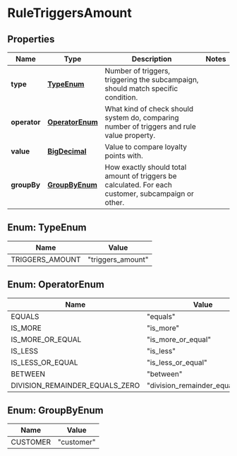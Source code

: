 

# RuleTriggersAmount

## Properties

Name | Type | Description | Notes
------------ | ------------- | ------------- | -------------
**type** | [**TypeEnum**](#TypeEnum) | Number of triggers, triggering the subcampaign, should match specific condition. | 
**operator** | [**OperatorEnum**](#OperatorEnum) | What kind of check should system do, comparing number of triggers and rule value property. | 
**value** | [**BigDecimal**](BigDecimal.md) | Value to compare loyalty points with. | 
**groupBy** | [**GroupByEnum**](#GroupByEnum) | How exactly should total amount of triggers be calculated. For each customer, subcampaign or other. | 



## Enum: TypeEnum

Name | Value
---- | -----
TRIGGERS_AMOUNT | &quot;triggers_amount&quot;



## Enum: OperatorEnum

Name | Value
---- | -----
EQUALS | &quot;equals&quot;
IS_MORE | &quot;is_more&quot;
IS_MORE_OR_EQUAL | &quot;is_more_or_equal&quot;
IS_LESS | &quot;is_less&quot;
IS_LESS_OR_EQUAL | &quot;is_less_or_equal&quot;
BETWEEN | &quot;between&quot;
DIVISION_REMAINDER_EQUALS_ZERO | &quot;division_remainder_equals_zero&quot;



## Enum: GroupByEnum

Name | Value
---- | -----
CUSTOMER | &quot;customer&quot;



